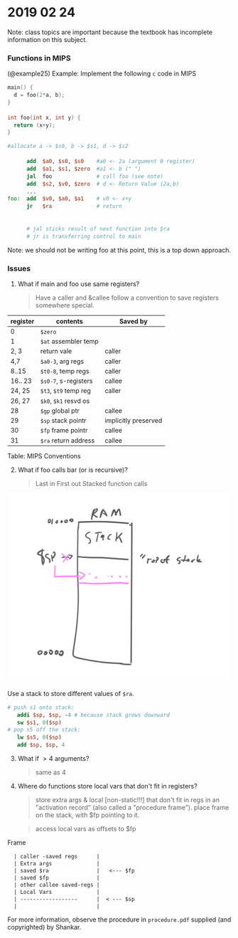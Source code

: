 # 2019 02 24

Note: class topics are important because the textbook has incomplete information on this subject.

### Functions in MIPS

(@example25) Example: Implement the following `c` code in MIPS

```c++
main() {
  d = foo(2*a, b);
}

int foo(int x, int y) {
  return (x+y);
}

```

```MIPS
#allocate a -> $s0, b -> $s1, d -> $s2

      add  $a0, $s0, $s0    #a0 <- 2a (argument 0 register)
      add  $a1, $s1, $zero  #a1 <- b (" ")
      jal  foo              # call foo (see note)
      add  $s2, $v0, $zero  # d <- Return Value (2a,b)
      ...
foo:  add  $v0, $a0, $a1    # v0 <- x+y
      jr   $ra              # return


      # jal sticks result of next function into $ra
      # jr is transferring control to main
```
Note: we should not be writing foo at this point, this is a top down approach.

### Issues

1. What if main and foo use same registers?

   > Have a caller and &callee follow a convention to save registers somewhere special.


  | register | contents                |  Saved by |
  |----------|-------------------------|-----------|
  | 0        | `$zero`                 |           |
  | 1        |`$at` assembler temp     |           |
  | 2, 3     | return vale             |caller     |
  | 4,7      | `$a0-3`, arg regs       |caller     |
  | 8..15    | `$t0-8`, temp regs      | caller    |
  | 16.. 23  | `$s0-7`, s-registers    | callee    |
  | 24, 25   | `$t3`, `$t9` temp reg   | caller    |
  | 26, 27   | `$k0`, `$k1` resvd os   |           |
  | 28       | `$gp` global ptr        |callee     |
  | 29       | `$sp` stack pointr      | implicitly preserved  |
  | 30       | `$fp` frame pointr      | callee    |
  | 31       | `$ra` return address    | callee    |

  Table: MIPS Conventions

2. What if foo calls bar (or is recursive)?

   > Last in First out
   > Stacked function calls

  ![stack visualization](image/stack.png)

   Use a stack to store different values of `$ra`.

   ```MIPS
  # push s1 onto stack:
      addi $sp, $sp, -4 # because stack grows downward
      sw $s1, 0($sp)
  # pop s5 off the stack:
      lw $s5, 0($sp)
      add $sp, $sp, 4
   ```

3. What if $> 4$ arguments?

   > same as 4

4. Where do functions store local vars that don't fit in registers?

   > store extra args & local [non-static!!!] that don't fit in regs in an "activation record" (also called a "procedure frame"). place frame on the stack, with $fp pointing to it.

   > access local vars as offsets to $fp


Frame

      | caller -saved regs      |
      | Extra args              |
      | saved $ra               |   <--- $fp
      | saved $fp               |
      | other callee saved-regs |
      | Local Vars              |
      | ------------------      |  < --- $sp
      |                         |

For more information, observe the procedure in `procedure.pdf` supplied (and copyrighted) by Shankar.
